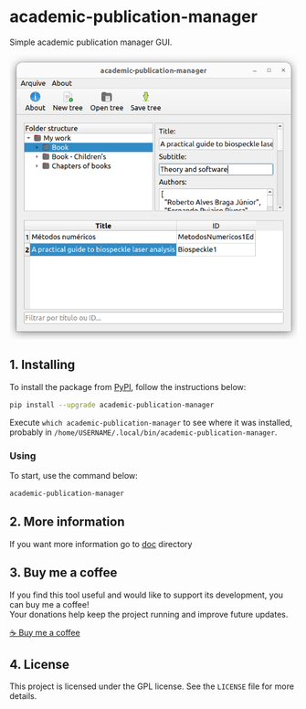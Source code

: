 # academic-publication-manager

Simple academic publication manager GUI.

![logo](screenshot.png)

## 1. Installing

To install the package from [PyPI](https://pypi.org/project/academic-publication-manager/), follow the instructions below:


```bash
pip install --upgrade academic-publication-manager
```

Execute `which academic-publication-manager` to see where it was installed, probably in `/home/USERNAME/.local/bin/academic-publication-manager`.

### Using

To start, use the command below:

```bash
academic-publication-manager
```
## 2. More information

If you want more information go to [doc](https://github.com/trucomanx/AcademicPublicationManager/blob/main/doc) directory

## 3. Buy me a coffee

If you find this tool useful and would like to support its development, you can buy me a coffee!  
Your donations help keep the project running and improve future updates.  

[☕ Buy me a coffee](https://ko-fi.com/trucomanx) 

## 4. License

This project is licensed under the GPL license. See the `LICENSE` file for more details.
